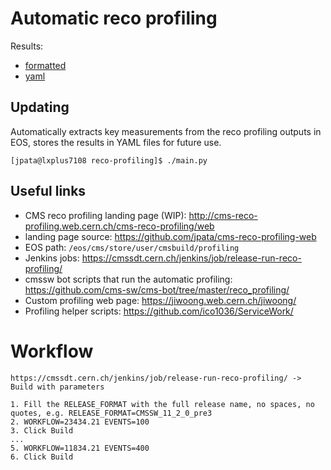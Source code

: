 # Automatic reco profiling

Results:
- [formatted](results/summary.md)
- [yaml](results/summary.yaml)

## Updating
Automatically extracts key measurements from the reco profiling outputs in EOS, stores the results in YAML files for future use.

```
[jpata@lxplus7108 reco-profiling]$ ./main.py
```

## Useful links
- CMS reco profiling landing page (WIP): http://cms-reco-profiling.web.cern.ch/cms-reco-profiling/web
- landing page source: https://github.com/jpata/cms-reco-profiling-web
- EOS path: `/eos/cms/store/user/cmsbuild/profiling`
- Jenkins jobs: https://cmssdt.cern.ch/jenkins/job/release-run-reco-profiling/
- cmssw bot scripts that run the automatic profiling: https://github.com/cms-sw/cms-bot/tree/master/reco_profiling/
- Custom profiling web page: https://jiwoong.web.cern.ch/jiwoong/
- Profiling helper scripts: https://github.com/ico1036/ServiceWork/


# Workflow

```
https://cmssdt.cern.ch/jenkins/job/release-run-reco-profiling/ -> Build with parameters

1. Fill the RELEASE_FORMAT with the full release name, no spaces, no quotes, e.g. RELEASE_FORMAT=CMSSW_11_2_0_pre3
2. WORKFLOW=23434.21 EVENTS=100
3. Click Build
...
5. WORKFLOW=11834.21 EVENTS=400
6. Click Build
```
